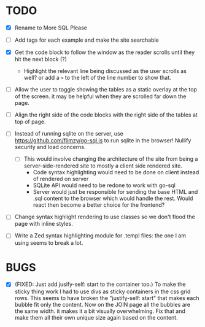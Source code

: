 # TODO

- [x] Rename to More SQL Please

- [ ] Add tags for each example and make the site searchable

- [x] Get the code block to follow the window as the reader scrolls until they hit the next block (?)

  - Highlight the relevant line being discussed as the user scrolls as well? or add a `>` to the left of the line number to show that.

- [ ] Allow the user to toggle showing the tables as a static overlay at the top of the screen. it may be helpful when they are scrolled far down the page.

- [ ] Align the right side of the code blocks with the right side of the tables at top of page.

- [ ] Instead of running sqlite on the server, use https://github.com/flimzy/go-sql.js to run sqlite in the browser! Nullify security and load concerns.

  - [ ] This would involve changing the architecture of the site from being a server-side-rendered site to mostly a client side rendered site.
    - Code syntax highlighting would need to be done on client instead of rendered on server
    - SQLite API would need to be redone to work with go-sql
    - Server would just be responsible for sending the base HTML and .sql content to the browser which would handle the rest. Would react then become a better choice for the frontend?

- [ ] Change syntax highlight rendering to use classes so we don't flood the page with inline styles.

- [ ] Write a Zed syntax highlighting module for .templ files: the one I am using seems to break a lot.

# BUGS

- [x] (FIXED: Just add jusify-self: start to the container too.) To make the sticky thing work I had to use divs as sticky containers in the css grid rows. This seems to have broken the "justify-self: start" that makes each bubble fit only the content. Now on the JOIN page all the bubbles are the same width. it makes it a bit visually overwhelming. Fix that and make them all their own unique size again based on the content.

